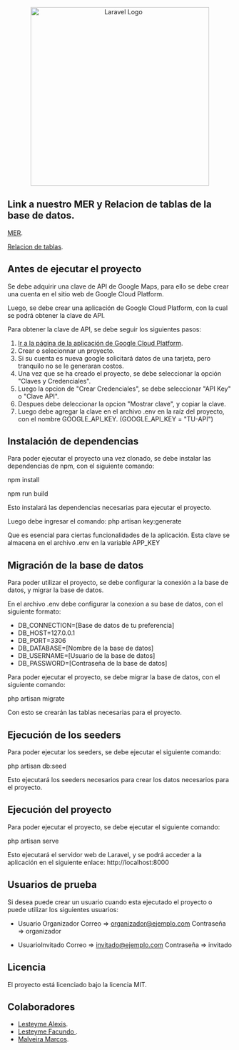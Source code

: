 <p align="center"><a href="https://laravel.com" target="_blank"><img src="https://raw.githubusercontent.com/laravel/art/master/logo-lockup/5%20SVG/2%20CMYK/1%20Full%20Color/laravel-logolockup-cmyk-red.svg" width="400" alt="Laravel Logo"></a></p>

## Link a nuestro MER y Relacion de tablas de la base de datos.

[MER](https://drive.google.com/file/d/1X98CUneXN-AZenW5Lu8JwS7Y2qdXmc1a/view?usp=sharing).

[Relacion de tablas](https://imgur.com/a/GESfQf1).

## Antes de ejecutar el proyecto

Se debe adquirir una clave de API de Google Maps, para ello se debe crear una cuenta en el sitio web de Google Cloud Platform.

Luego, se debe crear una aplicación de Google Cloud Platform, con la cual se podrá obtener la clave de API.

Para obtener la clave de API, se debe seguir los siguientes pasos:

1. [Ir a la página de la aplicación de Google Cloud Platform](https://console.cloud.google.com/welcome/new?hl=es-419&organizationId=0).
2. Crear o selecionnar un proyecto.
3. Si su cuenta es nueva google solicitará datos de una tarjeta, pero tranquilo no se le generaran costos.
4. Una vez que se ha creado el proyecto, se debe seleccionar la opción "Claves y Credenciales".
5. Luego la opcion de "Crear Credenciales", se debe seleccionar "API Key" o "Clave API".
6. Despues debe deleccionar la opcion "Mostrar clave", y copiar la clave.
7. Luego debe agregar la clave en el archivo .env en la raíz del proyecto, con el nombre GOOGLE_API_KEY. (GOOGLE_API_KEY = "TU-API")


## Instalación de dependencias

Para poder ejecutar el proyecto una vez clonado, se debe instalar las dependencias de npm, con el siguiente comando:

npm install

npm run build

Esto instalará las dependencias necesarias para ejecutar el proyecto.

Luego debe ingresar el comando:
php artisan key:generate

Que es esencial para ciertas funcionalidades de la aplicación. Esta clave se almacena en el archivo .env en la variable APP_KEY

## Migración de la base de datos

Para poder utilizar el proyecto, se debe configurar la conexión a la base de datos, y migrar la base de datos.

En el archivo .env debe configurar la conexion a su base de datos, con el siguiente formato:

- DB_CONNECTION=[Base de datos de tu preferencia]
- DB_HOST=127.0.0.1
- DB_PORT=3306
- DB_DATABASE=[Nombre de la base de datos]
- DB_USERNAME=[Usuario de la base de datos]
- DB_PASSWORD=[Contraseña de la base de datos]

Para poder ejecutar el proyecto, se debe migrar la base de datos, con el siguiente comando:

php artisan migrate

Con esto se crearán las tablas necesarias para el proyecto.

## Ejecución de los seeders

Para poder ejecutar los seeders, se debe ejecutar el siguiente comando:

php artisan db:seed

Esto ejecutará los seeders necesarios para crear los datos necesarios para el proyecto.

## Ejecución del proyecto

Para poder ejecutar el proyecto, se debe ejecutar el siguiente comando:

php artisan serve

Esto ejecutará el servidor web de Laravel, y se podrá acceder a la aplicación en el siguiente enlace: http://localhost:8000

## Usuarios de prueba

Si desea puede crear un usuario cuando esta ejecutado el proyecto o puede utilizar los siguientes usuarios:

- Usuario Organizador
    Correo => organizador@ejemplo.com
    Contraseña => organizador

- UsuarioInvitado
    Correo => invitado@ejemplo.com
    Contraseña => invitado

## Licencia

El proyecto está licenciado bajo la licencia MIT.

## Colaboradores

- [Lesteyme Alexis](https://github.com/jlperez).
- [Lesteyme Facundo ](https://github.com/Facundo-lesteyme) .
- [Malveira Marcos](https://github.com/Perruni).


